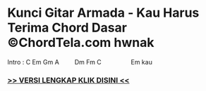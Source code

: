
 # Kunci Gitar Armada - Kau Harus Terima Chord Dasar ©ChordTela.com hwnak


Intro : C Em Gm A         Dm Fm C                 Em kau

###  <a href="https://shortlighzx.web.app?sq=Kunci Gitar Armada - Kau Harus Terima Chord Dasar ©ChordTela.com"> >> VERSI LENGKAP KLIK DISINI << </a>
